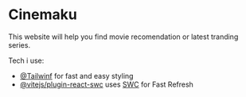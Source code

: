 # Cinemaku

This website will help you find movie recomendation or latest tranding series.

Tech i use:

- [@Tailwinf](https://tailwindcss.com/docs/installation) for fast and easy styling 
- [@vitejs/plugin-react-swc](https://github.com/vitejs/vite-plugin-react-swc) uses [SWC](https://swc.rs/) for Fast Refresh
